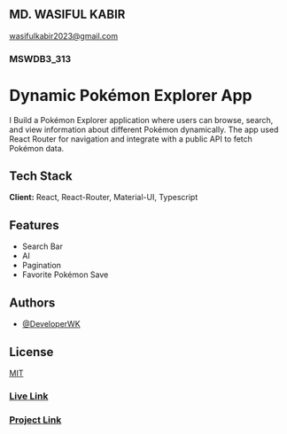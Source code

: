 ## MD. WASIFUL KABIR

wasifulkabir2023@gmail.com

### MSWDB3_313

# Dynamic Pokémon Explorer App

I Build a Pokémon Explorer application where users can browse, search, and view information about different Pokémon dynamically. The app used React Router for navigation and integrate with a public API to fetch Pokémon data.

## Tech Stack

**Client:** React, React-Router, Material-UI, Typescript

## Features

- Search Bar
- AI
- Pagination
- Favorite Pokémon Save

## Authors

- [@DeveloperWK](https://github.com/DeveloperWK)

## License

[MIT](https://choosealicense.com/licenses/mit/)

### [Live Link](https://pokemonapp-dwy.pages.dev/)

### [Project Link](https://github.com/DeveloperWK/Pok-monApp)
